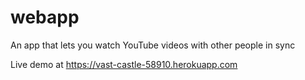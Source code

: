 # webapp

An app that lets you watch YouTube videos with other people in sync

Live demo at https://vast-castle-58910.herokuapp.com
